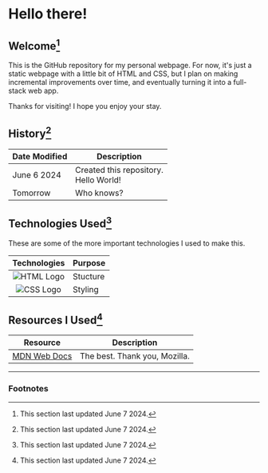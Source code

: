 # Hello there!

## Welcome[^1]

This is the GitHub repository for my personal webpage. For now, it's just a static webpage with a little bit of HTML and CSS, but I plan on making incremental improvements over time, and eventually turning it into a full-stack web app.

Thanks for visiting! I hope you enjoy your stay.

## History[^2]

| Date Modified | Description |
|---------------|-------------|
| June 6 2024 | Created this repository.<br> Hello World! |
| Tomorrow | Who knows? |

## Technologies Used[^3]

These are some of the more important technologies I used to make this.

| Technologies | Purpose |
|:------------:|---------|
|![HTML Logo](files/Users/jzhang/Desktop/Isolated.png)| Stucture |
|![CSS Logo](files/Users/jzhang/Desktop/Isolated.png)| Styling |


## Resources I Used[^4]

| Resource | Description |
|---------------|-------------|
| [MDN Web Docs](https://developer.mozilla.org/en-US/) | The best. Thank you, Mozilla. |

<hr>

### Footnotes

[^1]: This section last updated June 7 2024.
[^2]: This section last updated June 7 2024.
[^3]: This section last updated June 7 2024.
[^4]: This section last updated June 7 2024.
